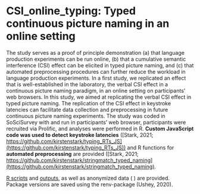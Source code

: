 # CSI_online_typing: Typed continuous picture naming in an online setting

The study serves as a proof of principle demonstration (a) that language production experiments can be run online, (b) that a cumulative semantic interference (CSI) effect can be elicited in typed picture naming, and (c) that automated preprocessing procedures can further reduce the workload in language production experiments. In a first study, we replicated an effect that is well-established in the laboratory, the verbal CSI effect in a continuous picture naming paradigm, in an online setting on participants' web browsers. In this study, we aimed at replicating the verbal CSI effect in typed picture naming. The replication of the CSI effect in keystroke latencies can facilitate data collection and preprocessing in future continuous picture naming experiments.
The study was coded in SoSciSurvey with and run in participants’ web browser, participants were recruited via Prolific, and analyses were performed in R. **Custom JavaScript code was used to detect keystroke latencies** ([Stark, 2021; https://github.com/kirstenstark/typing_RTs_JS](https://github.com/kirstenstark/typing_RTs_JS)) and R functions for **automated preprocessing** are provided ([Stark, 2021; https://github.com/kirstenstark/stringmatch_typed_naming](https://github.com/kirstenstark/stringmatch_typed_naming). 

[R scripts](https://github.com/kirstenstark/CSI_online_typing/tree/main/scripts/code) and [outputs](https://github.com/kirstenstark/CSI_online_typing/tree/main/scripts/github), as well as anonymized data (      ) are provided.  
Package versions are saved using the renv-package (Ushey, 2020). 
